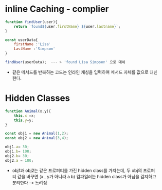 # inline Caching - complier 

```javascript
function findUser(user){
    return `found${user.firstName} ${user.lastname}`;
}

const userData{
    firstName :'Lisa'
    LastName :'Simpson'
}

findUser(userData);  --- > 'found Lisa Simpson' 으로 대체 
```

- 같은 메서드를 반복하는 코드는 인라인 캐싱을 입력하여 메서드 자체를 값으로 대신한다. 





# Hidden Classes

```javascript
function Animal(x,y){
    this.x =x;
    this.y=y;
}

const obj1 = new Animal(1,2);
const obj2 = new Animal(3,4);

obj1.a= 30;
obj1.b= 100;
obj2.b= 30;
obj2.a = 100; 
```

- obj1과 obj2는 같은 프로퍼티를 가진 hidden class를 가지는데, 두 obj의 프로퍼티 값을 바꾸면 (x , y가 아니라 a b)  컴파일러는 hidden class가 아님을 감지하고 분리한다 -> 느려짐 



